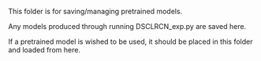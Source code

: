 This folder is for saving/managing pretrained models.

Any models produced through running DSCLRCN_exp.py are saved here.

If a pretrained model is wished to be used, it should be placed in this folder and loaded from here.
